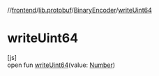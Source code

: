 //[frontend](../../../index.md)/[lib.protobuf](../index.md)/[BinaryEncoder](index.md)/[writeUint64](write-uint64.md)

# writeUint64

[js]\
open fun [writeUint64](write-uint64.md)(value: [Number](https://kotlinlang.org/api/latest/jvm/stdlib/kotlin/-number/index.html))
